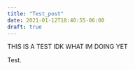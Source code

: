 ```yaml
---
title: "Test_post"
date: 2021-01-12T18:40:55-06:00
draft: true
---
```


THIS IS A TEST IDK WHAT IM DOING YET


<h>Test.</h>

<script src="https://cdnjs.cloudflare.com/ajax/libs/p5.js/0.7.3/p5.js"></script>
<script src="/js/sketch.js"></script>
